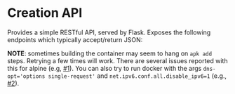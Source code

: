 # Creation API

Provides a simple RESTful API, served by Flask.
Exposes the following endpoints which typically accept/return JSON:

**NOTE**: sometimes building the container may seem to hang on `apk add` steps. 
Retrying a few times will work. 
There are several issues reported with this for alpine (e.g, [#1](https://forum.gitlab.com/t/pipeline-stuck-with-fetch-https-dl-cdn-alpinelinux-org-alpine-v3-14-main-x86-64-apkindex-tar-gz/59074)).
You can also try to run docker with the args `dns-opt='options single-request'` and `net.ipv6.conf.all.disable_ipv6=1` (e.g., [#2](https://github.com/gliderlabs/docker-alpine/issues/307#issuecomment-644604465)).
